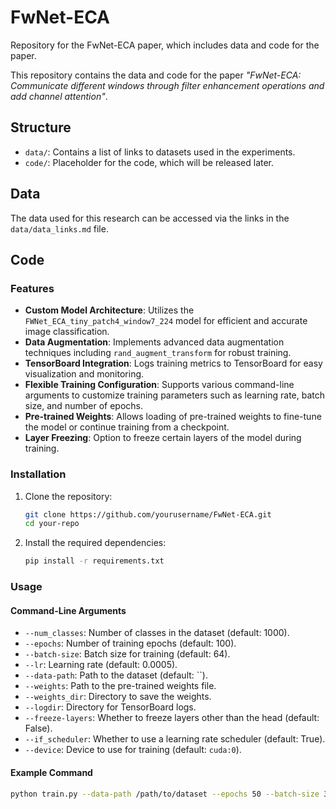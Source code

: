# FwNet-ECA
Repository for the FwNet-ECA paper, which includes data  and code for the paper.

This repository contains the data and code for the paper *"FwNet-ECA: Communicate different windows through filter enhancement operations and add channel attention"*.

## Structure
- `data/`: Contains a list of links to datasets used in the experiments.
- `code/`: Placeholder for the code, which will be released later.

## Data
The data used for this research can be accessed via the links in the `data/data_links.md` file.

## Code
### Features

- **Custom Model Architecture**: Utilizes the `FWNet_ECA_tiny_patch4_window7_224` model for efficient and accurate image classification.
- **Data Augmentation**: Implements advanced data augmentation techniques including `rand_augment_transform` for robust training.
- **TensorBoard Integration**: Logs training metrics to TensorBoard for easy visualization and monitoring.
- **Flexible Training Configuration**: Supports various command-line arguments to customize training parameters such as learning rate, batch size, and number of epochs.
- **Pre-trained Weights**: Allows loading of pre-trained weights to fine-tune the model or continue training from a checkpoint.
- **Layer Freezing**: Option to freeze certain layers of the model during training.

### Installation

1. Clone the repository:
    ```sh
    git clone https://github.com/yourusername/FwNet-ECA.git
    cd your-repo
    ```

2. Install the required dependencies:
    ```sh
    pip install -r requirements.txt
    ```

### Usage

#### Command-Line Arguments

- `--num_classes`: Number of classes in the dataset (default: 1000).
- `--epochs`: Number of training epochs (default: 100).
- `--batch-size`: Batch size for training (default: 64).
- `--lr`: Learning rate (default: 0.0005).
- `--data-path`: Path to the dataset (default: ``).
- `--weights`: Path to the pre-trained weights file.
- `--weights_dir`: Directory to save the weights.
- `--logdir`: Directory for TensorBoard logs.
- `--freeze-layers`: Whether to freeze layers other than the head (default: False).
- `--if_scheduler`: Whether to use a learning rate scheduler (default: True).
- `--device`: Device to use for training (default: `cuda:0`).

#### Example Command

```sh
python train.py --data-path /path/to/dataset --epochs 50 --batch-size 32 --lr 0.001 --logdir ./logs --weights ./weights/model.pth
